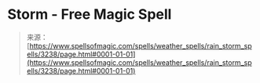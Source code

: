 <!--yml

category: 未分类

date: 2024-06-12 18:37:02

-->

# Storm - Free Magic Spell

> 来源：[https://www.spellsofmagic.com/spells/weather_spells/rain_storm_spells/3238/page.html#0001-01-01](https://www.spellsofmagic.com/spells/weather_spells/rain_storm_spells/3238/page.html#0001-01-01)
